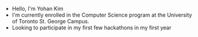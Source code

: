 - Hello, I'm Yohan Kim
- I'm currently enrolled in the Computer Science program at the University of Toronto St. George Campus.
- Looking to participate in my first few hackathons in my first year

<!---
incompiuto/incompiuto is a ✨ special ✨ repository because its `README.md` (this file) appears on your GitHub profile.
You can click the Preview link to take a look at your changes.
--->
